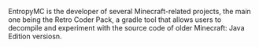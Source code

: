 EntropyMC is the developer of several Minecraft-related projects, the main one being the Retro Coder Pack, a gradle tool that allows users to decompile and experiment with the source code of older Minecraft: Java Edition versiosn.
